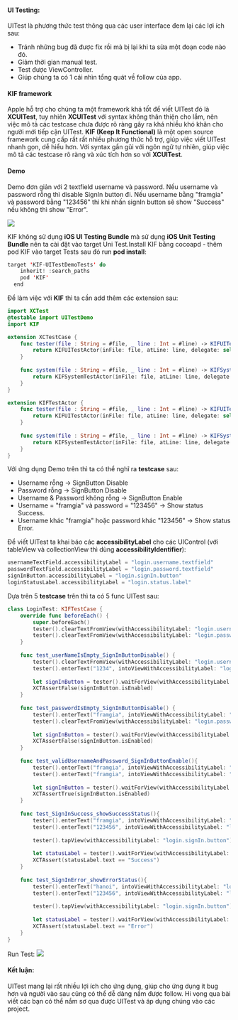 #### UI Testing:
UITest là phương thức test thông qua các user interface đem lại các lợi ích sau:
* Tránh những bug đã được fix rồi mà bị lại khi ta sửa một đoạn code nào đó.
* Giảm thời gian manual test.
* Test được ViewController.
* Giúp chúng ta có 1 cái nhìn tổng quát về follow của app.
#### KIF framework
Apple hỗ trợ cho chúng ta một framework khá tốt để viết UITest đó là **XCUITest**, tuy nhiên **XCUITest** với syntax không thân thiện cho lắm, nên việc mô tả các testcase chưa được rõ ràng gây ra khá nhiều khó khăn cho người mới tiếp cận UITest. **KIF (Keep It Functional)**  là một open source framework cung cấp rất rất nhiều phương thức hỗ trợ, giúp việc viết UITest nhanh gọn, dễ hiểu hơn. Với syntax gần gũi với ngôn ngữ tự nhiên, giúp việc mô tả các testcase rõ ràng và xúc tích hơn so với **XCUITest**.
#### Demo
Demo đơn giản với 2 textfield username và password. Nếu username và password rỗng thì disable SignIn button đi. Nếu username bằng "framgia" và password bằng "123456" thì khi nhấn signIn button sẽ show "Success" nếu không thì show "Error".

![](https://images.viblo.asia/2afae1be-752b-4ec0-bd7a-ff7453c4a865.png)

KIF không sử dụng **iOS UI Testing Bundle** mà sử dụng **iOS Unit Testing Bundle** nên ta cài đặt vào target Uni Test.Install KIF bằng cocoapd - thêm pod KIF vào target Tests sau đó run **pod install**:
```swift
target 'KIF-UITestDemoTests' do
    inherit! :search_paths
    pod 'KIF'
  end
```

Để làm việc với **KIF** thì ta cần add thêm các extension sau:
```swift
import XCTest
@testable import UITestDemo
import KIF

extension XCTestCase {
    func tester(file : String = #file, _ line : Int = #line) -> KIFUITestActor {
        return KIFUITestActor(inFile: file, atLine: line, delegate: self)
    }
    
    func system(file : String = #file, _ line : Int = #line) -> KIFSystemTestActor {
        return KIFSystemTestActor(inFile: file, atLine: line, delegate: self)
    }
}

extension KIFTestActor {
    func tester(file : String = #file, _ line : Int = #line) -> KIFUITestActor {
        return KIFUITestActor(inFile: file, atLine: line, delegate: self)
    }
    
    func system(file : String = #file, _ line : Int = #line) -> KIFSystemTestActor {
        return KIFSystemTestActor(inFile: file, atLine: line, delegate: self)
    }
}
```

Với ứng dụng Demo trên thì ta có thể nghĩ ra **testcase** sau:
* Username rỗng -> SignButton Disable
* Password rỗng -> SignButton Disable
* Username &  Password không rỗng -> SignButton Enable
* Username = "framgia" và password = "123456" -> Show status Success.
 * Username khác "framgia" hoặc password khác "123456" -> Show status Error.

Để viết UITest ta khai báo các **accessibilityLabel** cho các UIControl (với tableView và collectionView thì dùng **accessibilityIdentifier**):
```swift
usernameTextField.accessibilityLabel = "login.username.textfield"
passwordTextField.accessibilityLabel = "login.password.textfield"
signInButton.accessibilityLabel = "login.signIn.button"
loginStatusLabel.accessibilityLabel = "login.status.label"
```

Dựa trên 5 **testcase** trên thì ta có 5 func UITest sau:
```swift
class LoginTest: KIFTestCase {
    override func beforeEach() {
        super.beforeEach()
        tester().clearTextFromView(withAccessibilityLabel: "login.username.textfield")
        tester().clearTextFromView(withAccessibilityLabel: "login.password.textfield")
    }
    
    func test_userNameIsEmpty_SignInButtonDisable() {
        tester().clearTextFromView(withAccessibilityLabel: "login.username.textfield")
        tester().enterText("1234", intoViewWithAccessibilityLabel: "login.password.textfield")
        
        let signInButton = tester().waitForView(withAccessibilityLabel: "login.signIn.button") as! UIButton
        XCTAssertFalse(signInButton.isEnabled)
    }
    
    func test_passwordIsEmpty_SignInButtonDisable() {
        tester().enterText("framgia", intoViewWithAccessibilityLabel: "login.username.textfield")
        tester().clearTextFromView(withAccessibilityLabel: "login.password.textfield")
        
        let signInButton = tester().waitForView(withAccessibilityLabel: "login.signIn.button") as! UIButton
        XCTAssertFalse(signInButton.isEnabled)
    }
    
    func test_validUsernameAndPassword_SignInButtonEnable(){
        tester().enterText("framgia", intoViewWithAccessibilityLabel: "login.username.textfield")
        tester().enterText("framgia", intoViewWithAccessibilityLabel: "login.password.textfield")
        
        let signInButton = tester().waitForView(withAccessibilityLabel: "login.signIn.button") as! UIButton
        XCTAssertTrue(signInButton.isEnabled)
    }
    
    func test_SignInSuccess_showSuccessStatus(){
        tester().enterText("framgia", intoViewWithAccessibilityLabel: "login.username.textfield")
        tester().enterText("123456", intoViewWithAccessibilityLabel: "login.password.textfield")
        
        tester().tapView(withAccessibilityLabel: "login.signIn.button")
        
        let statusLabel = tester().waitForView(withAccessibilityLabel: "login.status.label") as! UILabel
        XCTAssert(statusLabel.text == "Success")
    }
    
    func test_SignInError_showErrorStatus(){
        tester().enterText("hanoi", intoViewWithAccessibilityLabel: "login.username.textfield")
        tester().enterText("123456", intoViewWithAccessibilityLabel: "login.password.textfield")
        
        tester().tapView(withAccessibilityLabel: "login.signIn.button")
        
        let statusLabel = tester().waitForView(withAccessibilityLabel: "login.status.label") as! UILabel
        XCTAssert(statusLabel.text == "Error")
    }
}
```

Run Test:
![](https://images.viblo.asia/3b566098-c9c4-413c-b82e-f347a1e62f1b.gif)

#### Kết luận:
UITest mang lại rất nhiều lợi ích cho ứng dụng, giúp cho ứng dụng ít bug hơn và người vào sau cũng có thể dễ dàng nắm được follow.
Hi vọng qua bài viết các bạn có thể nắm sơ qua được UITest và áp dụng chúng vào các project.